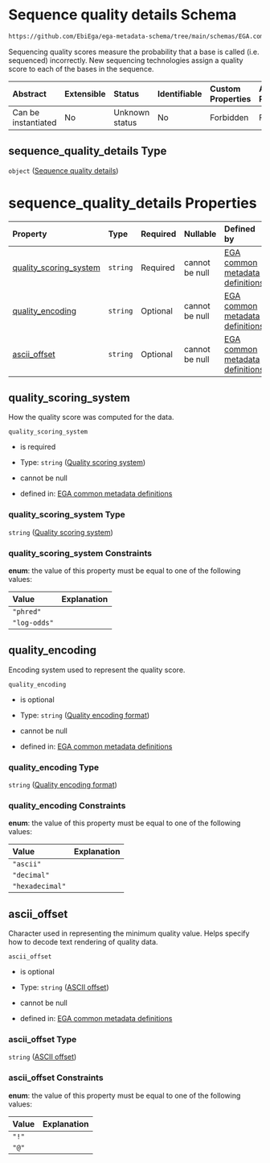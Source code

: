 # Sequence quality details Schema

```txt
https://github.com/EbiEga/ega-metadata-schema/tree/main/schemas/EGA.common-definitions.json#/definitions/file_object/properties/sequence_quality_details
```

Sequencing quality scores measure the probability that a base is called (i.e. sequenced) incorrectly. New sequencing technologies assign a quality score to each of the bases in the sequence.

| Abstract            | Extensible | Status         | Identifiable | Custom Properties | Additional Properties | Access Restrictions | Defined In                                                                                           |
| :------------------ | :--------- | :------------- | :----------- | :---------------- | :-------------------- | :------------------ | :--------------------------------------------------------------------------------------------------- |
| Can be instantiated | No         | Unknown status | No           | Forbidden         | Forbidden             | none                | [EGA.common-definitions.json\*](../../../schemas/EGA.common-definitions.json "open original schema") |

## sequence\_quality\_details Type

`object` ([Sequence quality details](ega-12-definitions-ega-file-object-properties-sequence-quality-details.md))

# sequence\_quality\_details Properties

| Property                                            | Type     | Required | Nullable       | Defined by                                                                                                                                                                                                                                                                                                                                  |
| :-------------------------------------------------- | :------- | :------- | :------------- | :------------------------------------------------------------------------------------------------------------------------------------------------------------------------------------------------------------------------------------------------------------------------------------------------------------------------------------------ |
| [quality\_scoring\_system](#quality_scoring_system) | `string` | Required | cannot be null | [EGA common metadata definitions](ega-12-definitions-ega-file-object-properties-sequence-quality-details-properties-quality-scoring-system.md "https://github.com/EbiEga/ega-metadata-schema/tree/main/schemas/EGA.common-definitions.json#/definitions/file_object/properties/sequence_quality_details/properties/quality_scoring_system") |
| [quality\_encoding](#quality_encoding)              | `string` | Optional | cannot be null | [EGA common metadata definitions](ega-12-definitions-ega-file-object-properties-sequence-quality-details-properties-quality-encoding-format.md "https://github.com/EbiEga/ega-metadata-schema/tree/main/schemas/EGA.common-definitions.json#/definitions/file_object/properties/sequence_quality_details/properties/quality_encoding")      |
| [ascii\_offset](#ascii_offset)                      | `string` | Optional | cannot be null | [EGA common metadata definitions](ega-12-definitions-ega-file-object-properties-sequence-quality-details-properties-ascii-offset.md "https://github.com/EbiEga/ega-metadata-schema/tree/main/schemas/EGA.common-definitions.json#/definitions/file_object/properties/sequence_quality_details/properties/ascii_offset")                     |

## quality\_scoring\_system

How the quality score was computed for the data.

`quality_scoring_system`

* is required

* Type: `string` ([Quality scoring system](ega-12-definitions-ega-file-object-properties-sequence-quality-details-properties-quality-scoring-system.md))

* cannot be null

* defined in: [EGA common metadata definitions](ega-12-definitions-ega-file-object-properties-sequence-quality-details-properties-quality-scoring-system.md "https://github.com/EbiEga/ega-metadata-schema/tree/main/schemas/EGA.common-definitions.json#/definitions/file_object/properties/sequence_quality_details/properties/quality_scoring_system")

### quality\_scoring\_system Type

`string` ([Quality scoring system](ega-12-definitions-ega-file-object-properties-sequence-quality-details-properties-quality-scoring-system.md))

### quality\_scoring\_system Constraints

**enum**: the value of this property must be equal to one of the following values:

| Value        | Explanation |
| :----------- | :---------- |
| `"phred"`    |             |
| `"log-odds"` |             |

## quality\_encoding

Encoding system used to represent the quality score.

`quality_encoding`

* is optional

* Type: `string` ([Quality encoding format](ega-12-definitions-ega-file-object-properties-sequence-quality-details-properties-quality-encoding-format.md))

* cannot be null

* defined in: [EGA common metadata definitions](ega-12-definitions-ega-file-object-properties-sequence-quality-details-properties-quality-encoding-format.md "https://github.com/EbiEga/ega-metadata-schema/tree/main/schemas/EGA.common-definitions.json#/definitions/file_object/properties/sequence_quality_details/properties/quality_encoding")

### quality\_encoding Type

`string` ([Quality encoding format](ega-12-definitions-ega-file-object-properties-sequence-quality-details-properties-quality-encoding-format.md))

### quality\_encoding Constraints

**enum**: the value of this property must be equal to one of the following values:

| Value           | Explanation |
| :-------------- | :---------- |
| `"ascii"`       |             |
| `"decimal"`     |             |
| `"hexadecimal"` |             |

## ascii\_offset

Character used in representing the minimum quality value.  Helps specify how to decode text rendering of quality data.

`ascii_offset`

* is optional

* Type: `string` ([ASCII offset](ega-12-definitions-ega-file-object-properties-sequence-quality-details-properties-ascii-offset.md))

* cannot be null

* defined in: [EGA common metadata definitions](ega-12-definitions-ega-file-object-properties-sequence-quality-details-properties-ascii-offset.md "https://github.com/EbiEga/ega-metadata-schema/tree/main/schemas/EGA.common-definitions.json#/definitions/file_object/properties/sequence_quality_details/properties/ascii_offset")

### ascii\_offset Type

`string` ([ASCII offset](ega-12-definitions-ega-file-object-properties-sequence-quality-details-properties-ascii-offset.md))

### ascii\_offset Constraints

**enum**: the value of this property must be equal to one of the following values:

| Value | Explanation |
| :---- | :---------- |
| `"!"` |             |
| `"@"` |             |
